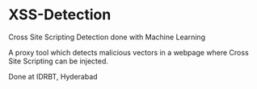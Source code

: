 # XSS-Detection
Cross Site Scripting Detection done with Machine Learning
 
 A proxy tool which detects malicious vectors in a webpage where Cross Site Scripting can be injected. 
 
 
 Done at IDRBT, Hyderabad
